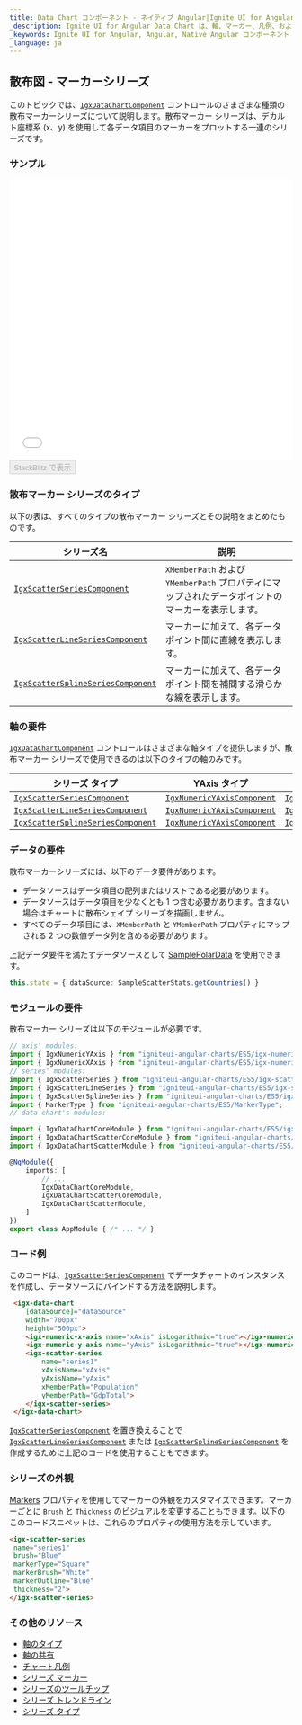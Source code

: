 ```yaml
---
title: Data Chart コンポーネント - ネイティブ Angular|Ignite UI for Angular
_description: Ignite UI for Angular Data Chart は、軸、マーカー、凡例、および注釈レイヤーのモジュール設計を提供するチャート コンポーネントです。チャート機能は、複合チャート ビューを作成するために同じチャート領域でのビジュアル要素の複数のインスタンスを利用できます。
_keywords: Ignite UI for Angular, Angular, Native Angular コンポーネント スイート, Native Angular コントロール, ネイティブ Angular コンポーネント, ネイティブ Angular コンポーネント ライブラリ, Angular チャート, Angular チャート コントロール, Angular チャート例, Angular チャート コンポーネント, Angular データ チャート
_language: ja
---
```


## 散布図 - マーカーシリーズ

このトピックでは、[`IgxDataChartComponent`](/products/ignite-ui-angular/api/docs/typescript/latest/classes/igxdatachartcomponent.html) コントロールのさまざまな種類の散布マーカーシリーズについて説明します。散布マーカー シリーズは、デカルト座標系 (x、y) を使用して各データ項目のマーカーをプロットする一連のシリーズです。

### サンプル

<div class="sample-container loading" style="height: 500px">
    <iframe id="data-chart-type-scatter-series-iframe" src='{environment:dvDemosBaseUrl}/charts/data-chart-type-scatter-series' width="100%" height="100%" seamless frameBorder="0" onload="onXPlatSampleIframeContentLoaded(this);"></iframe>
</div>
<div>
    <button data-localize="stackblitz" disabled class="stackblitz-btn" data-iframe-id="data-chart-type-scatter-series-iframe" data-demos-base-url="{environment:dvDemosBaseUrl}">StackBlitz で表示
    </button>
</div>

<div class="divider--half"></div>

### 散布マーカー シリーズのタイプ

以下の表は、すべてのタイプの散布マーカー シリーズとその説明をまとめたものです。

| シリーズ名                                                                                                                                    | 説明                                                              |
| ---------------------------------------------------------------------------------------------------------------------------------------- | --------------------------------------------------------------- |
| [`IgxScatterSeriesComponent`](/products/ignite-ui-angular/api/docs/typescript/latest/classes/igxscatterseriescomponent.html)             | `XMemberPath` および `YMemberPath` プロパティにマップされたデータポイントのマーカーを表示します。 |
| [`IgxScatterLineSeriesComponent`](/products/ignite-ui-angular/api/docs/typescript/latest/classes/igxscatterlineseriescomponent.html)     | マーカーに加えて、各データ ポイント間に直線を表示します。                                   |
| [`IgxScatterSplineSeriesComponent`](/products/ignite-ui-angular/api/docs/typescript/latest/classes/igxscattersplineseriescomponent.html) | マーカーに加えて、各データ ポイント間を補間する滑らかな線を表示します。                            |

### 軸の要件

[`IgxDataChartComponent`](/products/ignite-ui-angular/api/docs/typescript/latest/classes/igxdatachartcomponent.html) コントロールはさまざまな軸タイプを提供しますが、散布マーカー シリーズで使用できるのは以下のタイプの軸のみです。

| シリーズ タイプ                                                                                                                                 | YAxis タイプ                                                                                                                  | XAxis タイプ                                                                                                                  |
| ---------------------------------------------------------------------------------------------------------------------------------------- | -------------------------------------------------------------------------------------------------------------------------- | -------------------------------------------------------------------------------------------------------------------------- |
| [`IgxScatterSeriesComponent`](/products/ignite-ui-angular/api/docs/typescript/latest/classes/igxscatterseriescomponent.html)             | [`IgxNumericYAxisComponent`](/products/ignite-ui-angular/api/docs/typescript/latest/classes/igxnumericyaxiscomponent.html) | [`IgxNumericXAxisComponent`](/products/ignite-ui-angular/api/docs/typescript/latest/classes/igxnumericxaxiscomponent.html) |
| [`IgxScatterLineSeriesComponent`](/products/ignite-ui-angular/api/docs/typescript/latest/classes/igxscatterlineseriescomponent.html)     | [`IgxNumericYAxisComponent`](/products/ignite-ui-angular/api/docs/typescript/latest/classes/igxnumericyaxiscomponent.html) | [`IgxNumericXAxisComponent`](/products/ignite-ui-angular/api/docs/typescript/latest/classes/igxnumericxaxiscomponent.html) |
| [`IgxScatterSplineSeriesComponent`](/products/ignite-ui-angular/api/docs/typescript/latest/classes/igxscattersplineseriescomponent.html) | [`IgxNumericYAxisComponent`](/products/ignite-ui-angular/api/docs/typescript/latest/classes/igxnumericyaxiscomponent.html) | [`IgxNumericXAxisComponent`](/products/ignite-ui-angular/api/docs/typescript/latest/classes/igxnumericxaxiscomponent.html) |

### データの要件

散布マーカーシリーズには、以下のデータ要件があります。

-   データソースはデータ項目の配列またはリストである必要があります。
-   データソースはデータ項目を少なくとも 1 つ含む必要があります。含まない場合はチャートに散布シェイプ シリーズを描画しません。
-   すべてのデータ項目には、`XMemberPath` と `YMemberPath`  プロパティにマップされる 2 つの数値データ列を含める必要があります。

上記データ要件を満たすデータソースとして [SamplePolarData](data-chart-data-sources-stats.md) を使用できます。

```ts
this.state = { dataSource: SampleScatterStats.getCountries() }
```

### モジュールの要件

散布マーカー シリーズは以下のモジュールが必要です。

```ts
// axis' modules:
import { IgxNumericYAxis } from "igniteui-angular-charts/ES5/igx-numeric-y-axis";
import { IgxNumericXAxis } from "igniteui-angular-charts/ES5/igx-numeric-x-axis";
// series' modules:
import { IgxScatterSeries } from "igniteui-angular-charts/ES5/igx-scatter-series";
import { IgxScatterLineSeries } from "igniteui-angular-charts/ES5/igx-scatter-line-series";
import { IgxScatterSplineSeries } from "igniteui-angular-charts/ES5/igx-scatter-spline-series";
import { MarkerType } from "igniteui-angular-charts/ES5/MarkerType";
// data chart's modules:

import { IgxDataChartCoreModule } from "igniteui-angular-charts/ES5/igx-data-chart-core-module";
import { IgxDataChartScatterCoreModule } from "igniteui-angular-charts/ES5/igx-data-chart-scatter-core-module";
import { IgxDataChartScatterModule } from "igniteui-angular-charts/ES5/igx-data-chart-scatter-module";

@NgModule({
    imports: [
        // ...
        IgxDataChartCoreModule,
        IgxDataChartScatterCoreModule,
        IgxDataChartScatterModule,
    ]
})
export class AppModule { /* ... */ }
```

### コード例

このコードは、[`IgxScatterSeriesComponent`](/products/ignite-ui-angular/api/docs/typescript/latest/classes/igxscatterseriescomponent.html) でデータチャートのインスタンスを作成し、データソースにバインドする方法を説明します。

```html
 <igx-data-chart
    [dataSource]="dataSource"
    width="700px"
    height="500px">
    <igx-numeric-x-axis name="xAxis" isLogarithmic="true"></igx-numeric-x-axis>
    <igx-numeric-y-axis name="yAxis" isLogarithmic="true"></igx-numeric-y-axis>
    <igx-scatter-series
        name="series1"
        xAxisName="xAxis"
        yAxisName="yAxis"
        xMemberPath="Population"
        yMemberPath="GdpTotal">
    </igx-scatter-series>
 </igx-data-chart>
```

[`IgxScatterSeriesComponent`](/products/ignite-ui-angular/api/docs/typescript/latest/classes/igxscatterseriescomponent.html) を置き換えることで [`IgxScatterLineSeriesComponent`](/products/ignite-ui-angular/api/docs/typescript/latest/classes/igxscatterlineseriescomponent.html) または [`IgxScatterSplineSeriesComponent`](/products/ignite-ui-angular/api/docs/typescript/latest/classes/igxscattersplineseriescomponent.html) を作成するために上記のコードを使用することもできます。

### シリーズの外観

[Markers](data-chart-series-markers.md) プロパティを使用してマーカーの外観をカスタマイズできます。マーカーごとに `Brush` と `Thickness` のビジュアルを変更することもできます。以下のこのコードスニペットは、これらのプロパティの使用方法を示しています。

```html
<igx-scatter-series
 name="series1"
 brush="Blue"
 markerType="Square"
 markerBrush="White"
 markerOutline="Blue"
 thickness="2">
</igx-scatter-series>
```

### その他のリソース

-   [軸のタイプ](data-chart-axis-types.md)
-   [軸の共有](data-chart-axis-sharing.md)
-   [チャート凡例](data-chart-legends.md)
-   [シリーズ マーカー](data-chart-series-markers.md)
-   [シリーズのツールチップ](data-chart-series-tooltips.md)
-   [シリーズ トレンドライン](data-chart-series-trendlines.md)
-   [シリーズ タイプ](data-chart-series-types.md)
